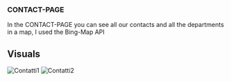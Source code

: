 ### CONTACT-PAGE
In the CONTACT-PAGE you can see all our contacts and all the departments in a map, I used the Bing-Map API

## Visuals
![Contatti1](https://user-images.githubusercontent.com/79788833/119336804-5efdc780-bc8e-11eb-8999-bd0c9cf399f7.JPG)
![Contatti2](https://user-images.githubusercontent.com/79788833/119339173-29a6a900-bc91-11eb-9646-56a06312db08.JPG)

